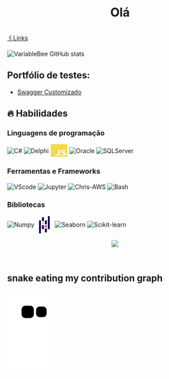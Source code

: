 <!--título-->
<div id="user-content-toc">
  <ul align="center">
    <summary><h1 style="display: inline-block">Olá</h1></summary>
</div>

<!-- Links -->
[🖇️Links](https://linklist.bio/aadjesus)

<!-- GithubStats -->
![VariableBee GitHub stats](https://github-readme-stats.vercel.app/api?username=aadjesus&show_icons=true&theme=gotham)

<!-- Portfolio -->
## Portfólio de testes:
- [Swagger Customizado](https://github.com/aadjesus/CustomSwagger)

## 🔥 Habilidades 
<!-- Skills: Programming Languages -->
  <div style="flex-basis: 48%;">
    <h3>Linguagens de programação</h3>
    <img align="center" alt="C#" height="30" width="40" src="https://img.shields.io/badge/C%23-239120?style=for-the-badge&logo=c-sharp&logoColor=white">
    <img align="center" alt="Delphi" height="30" width="40" src="https://img.shields.io/badge/Delphi_RAD_Studio-B22222?style=for-the-badge&logo=delphi&logoColor=white">    
    <img align="center" alt="Js" height="30" width="40" src="https://raw.githubusercontent.com/devicons/devicon/master/icons/javascript/javascript-plain.svg">      
    <img align="center" alt="Oracle" height="30" width="40" src="https://img.shields.io/badge/Oracle-F80000?style=for-the-badge&logo=oracle&logoColor=black">        
    <img align="center" alt="SQLServer" height="30" width="40" src="https://img.shields.io/badge/Microsoft_SQL_Server-CC2927?style=for-the-badge&logo=microsoft-sql-server&logoColor=white">
  </div>
  
  <!-- Skills: Tools & Frameworks -->
  <div style="flex-basis: 48%;">
    <h3>Ferramentas e Frameworks</h3>
    <img align="center" alt="VScode" height="30" width="40" src="https://cdn.jsdelivr.net/gh/devicons/devicon/icons/vscode/vscode-original.svg">
    <img align="center" alt="Jupyter" height="30" width="40" src="https://cdn.jsdelivr.net/gh/devicons/devicon/icons/jupyter/jupyter-original.svg">
    <img align="center" alt="Chris-AWS" height="30" width="40" src="https://cdn.jsdelivr.net/gh/devicons/devicon/icons/git/git-original.svg">
    <img align="center" alt="Bash" height="30" width="40" src="https://cdn.jsdelivr.net/gh/devicons/devicon/icons/bash/bash-original.svg">
  </div>
  
  <!-- Skills: Libraries -->
  <div style="flex-basis: 48%;">
    <h3>Bibliotecas</h3>
    <img align="center" alt="Numpy" height="30" width="40" src="https://cdn.jsdelivr.net/gh/devicons/devicon/icons/numpy/numpy-original.svg">
    <img align="center" alt="Pandas" src="https://raw.githubusercontent.com/devicons/devicon/2ae2a900d2f041da66e950e4d48052658d850630/icons/pandas/pandas-original.svg" alt="pandas" width="40" height="40"/>
    <img align="center" alt="Seaborn" src="https://seaborn.pydata.org/_images/logo-mark-lightbg.svg" alt="seaborn" width="40" height="40"/>
    <img align="center" alt="Scikit-learn" src="https://upload.wikimedia.org/wikipedia/commons/0/05/Scikit_learn_logo_small.svg" alt="scikit_learn" width="40" height="40"/>
  </div>  

  <div align="center">
  <p align="center"><img align="center" src="https://profile-counter.glitch.me/{aadjesus}/count.svg" /></p> 
  <br></div>

  ## snake eating my contribution graph
  ![snake gif](https://github.com/aadjesus/aadjesus/blob/output/github-contribution-grid-snake.svg)
